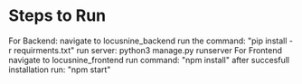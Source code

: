 # Steps to Run
For Backend:
  navigate to locusnine_backend
  run the command: "pip install -r requirments.txt"
  run server: python3 manage.py runserver
For Frontend
  navigate to locusnine_frontend
  run command: "npm install"
  after succesfull installation run: "npm start"
